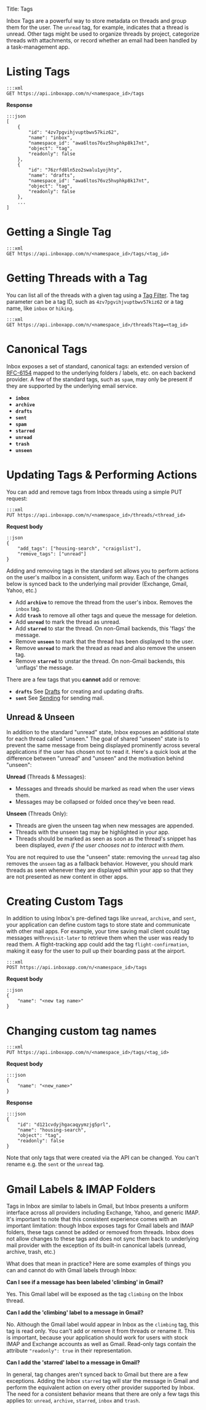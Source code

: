 Title: Tags

Inbox Tags are a powerful way to store metadata on threads and group them for the user. The `unread` tag, for example, indicates that a thread is unread. Other tags might be used to organize threads by project, categorize threads with attachments, or record whether an email had been handled by a task-management app.

# Listing Tags

```
:::xml
GET https://api.inboxapp.com/n/<namespace_id>/tags
```

**Response**

```
:::json
[
    {
        "id": "4zv7pgvihjvuptbwv57kiz62",
        "name": "inbox",
        "namespace_id": "awa6ltos76vz5hvphkp8k17nt",
        "object": "tag",
        "readonly": false
    },
    {
        "id": "76zrfd8ln5zo2swalu1yojhty",
        "name": "drafts",
        "namespace_id": "awa6ltos76vz5hvphkp8k17nt",
        "object": "tag",
        "readonly": false
    },
    ...
]
```

# Getting a Single Tag
```
:::xml
GET https://api.inboxapp.com/n/<namespace_id>/tags/<tag_id>
```

# Getting Threads with a Tag

You can list all of the threads with a given tag using a [Tag Filter](#filters). The tag parameter can be a tag ID, such as `4zv7pgvihjvuptbwv57kiz62` or a tag name, like `inbox` or `hiking`.

```
:::xml
GET https://api.inboxapp.com/n/<namespace_id>/threads?tag=<tag_id>
```

# Canonical Tags

Inbox exposes a set of standard, canonical tags: an extended version of [RFC-6154](http://tools.ietf.org/html/rfc6154) mapped to the underlying folders / labels, etc. on each backend provider. A few of the standard tags, such as `spam`, may only be present if they are supported by the underlying email service.

* **`inbox`**
* **`archive`**
* **`drafts`**
* **`sent`**
* **`spam`**
* **`starred`**
* **`unread`**
* **`trash`**
* **`unseen`**


# Updating Tags & Performing Actions

You can add and remove tags from Inbox threads using a simple PUT request:

```
:::xml
PUT https://api.inboxapp.com/n/<namespace_id>/threads/<thread_id>
```

**Request body**

```
::json
{
    "add_tags": ["housing-search", "craigslist"],
    "remove_tags": ["unread"]
}
```

Adding and removing tags in the standard set allows you to perform actions on the user's mailbox in a consistent, uniform way. Each of the changes below is synced back to the underlying mail provider (Exchange, Gmail, Yahoo, etc.)

* Add **`archive`** to remove the thread from the user's inbox. Removes the `inbox` tag.
* Add **`trash`**  to remove all other tags and queue the message for deletion.
* Add **`unread`** to mark the thread as unread.
* Add **`starred`** to star the thread. On non-Gmail backends, this 'flags' the message.
* Remove **`unseen`** to mark that the thread has been displayed to the user.
* Remove **`unread`** to mark the thread as read and also remove the unseen tag.
* Remove **`starred`** to unstar the thread. On non-Gmail backends, this 'unflags' the message.

There are a few tags that you **cannot** add or remove:

* **`drafts`** See [Drafts](#drafts) for creating and updating drafts.
* **`sent`** See [Sending](#sending) for sending mail.


## Unread & Unseen

In addition to the standard "unread" state, Inbox exposes an additional state for each thread called "unseen." The goal of shared "unseen" state is to prevent the same message from being displayed prominently across several applications if the user has chosen not to read it. Here's a quick look at the difference between "unread" and "unseen" and the motivation behind "unseen":

**Unread** (Threads & Messages):

 - Messages and threads should be marked as read when the user views them.
 - Messages may be collapsed or folded once they've been read.

**Unseen** (Threads Only):

- Threads are given the unseen tag when new messages are appended.
- Threads with the unseen tag may be highlighted in your app.
- Threads should be marked as seen as soon as the thread's snippet has been displayed, *even if the user chooses not to interact with them.*

You are not required to use the "unseen" state: removing the `unread` tag also removes the `unseen` tag as a fallback behavior. However, you should mark threads as seen whenever they are displayed within your app so that they are not presented as new content in other apps.


# Creating Custom Tags

In addition to using Inbox's pre-defined tags like `unread`, `archive`, and `sent`, your application can define custom tags to store state and communicate with other mail apps. For example, your time saving mail client could tag messages with`revisit-later` to retrieve them when the user was ready to read them. A flight-tracking app could add the tag `flight-confirmation`, making it easy for the user to pull up their boarding pass at the airport.


```
:::xml
POST https://api.inboxapp.com/n/<namespace_id>/tags
```

**Request body**

```
::json
{
    "name": "<new tag name>"
}
```

# Changing custom tag names
```
:::xml
PUT https://api.inboxapp.com/n/<namespace_id>/tags/<tag_id>
```

**Request body**

```
:::json
{
    "name": "<new_name>"
}
```

**Response**

```
:::json
{
    "id": "d121cvdyjhgacaqyymzjg5prl",
    "name": "housing-search",
    "object": "tag",
    "readonly": false
}
```


Note that only tags that were created via the API can be changed. You can't
rename e.g. the `sent` or the `unread` tag.


# Gmail Labels & IMAP Folders

Tags in Inbox are similar to labels in Gmail, but Inbox presents a uniform interface across all providers including Exchange, Yahoo, and generic IMAP. It's important to note that this consistent experience comes with an important limitation: though Inbox exposes tags for Gmail labels and IMAP folders, these tags cannot be added or removed from threads. Inbox does not allow changes to these tags and does not sync them back to underlying mail provider with the exception of its built-in canonical labels (unread, archive, trash, etc.)

What does that mean in practice? Here are some examples of things you can and cannot do with Gmail labels through Inbox:

**Can I see if a message has been labeled 'climbing' in Gmail?**

Yes. This Gmail label will be exposed as the tag `climbing` on the Inbox thread.

**Can I add the 'climbing' label to a message in Gmail?**

No. Although the Gmail label would appear in Inbox as the `climbing` tag, this tag is read only. You can't add or remove it from threads or rename it. This is important, because your application should work for users with stock IMAP and Exchange accounts as well as Gmail. Read-only tags contain the attribute `"readonly": true` in their representation.

**Can I add the 'starred' label to a message in Gmail?**

In general, tag changes aren't synced back to Gmail but there are a few exceptions. Adding the Inbox `starred` tag will star the message in Gmail and perform the equivalent action on every other provider supported by Inbox. The need for a consistent behavior means that there are only a few tags this applies to: `unread`, `archive`, `starred`, `inbox` and `trash`.
